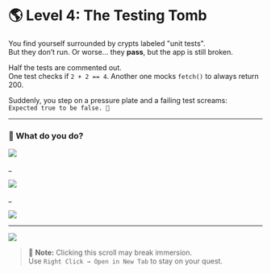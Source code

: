 # 🌎 Level 4: The Testing Tomb

You find yourself surrounded by crypts labeled "unit tests".  
But they don’t run. Or worse… they **pass**, but the app is still broken.

Half the tests are commented out.  
One test checks if `2 + 2 == 4`. Another one mocks `fetch()` to always return 200.

Suddenly, you step on a pressure plate and a failing test screams:  
`Expected true to be false. 🤔`

---

### 💭 What do you do?

<a href="../the-mountain-of-micro-optimizations/level-5.md">
  <img src="https://img.shields.io/badge/Rewrite%20the%20tests%20with%20realistic%20scenarios%20and%20assertions-red?style=for-the-badge"/>
</a>

_

<a href="./level-4-error-1.md">
  <img src="https://img.shields.io/badge/Add%20a%20%60--force%60%20flag%20to%20the%20CI%20script%20to%20ignore%20failing%20tests-red?style=for-the-badge"/>
</a>

_

<a href="./level-4-error-2.md">
  <img src="https://img.shields.io/badge/Delete%20the%20test%20folder%20and%20declare%20your%20project%20%22test--free%22-red?style=for-the-badge"/>
</a>

---

<a href="../../glossary.md">
  <img src="https://img.shields.io/badge/Open%20DevLore%20Glossary-5dade2?style=for-the-badge"/>
</a>

> 🧙 **Note:** Clicking this scroll may break immersion.  
> Use `Right Click → Open in New Tab` to stay on your quest.
